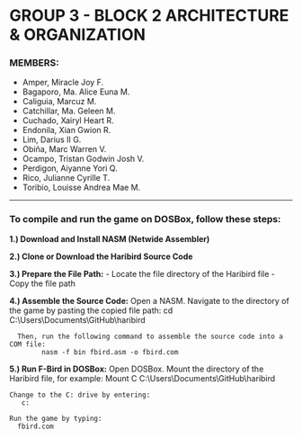 # GROUP 3 - BLOCK 2 ARCHITECTURE & ORGANIZATION

### MEMBERS: 
- Amper, Miracle Joy F.
- Bagaporo, Ma. Alice Euna M.
- Caliguia, Marcuz M.
- Catchillar, Ma. Geleen M.
- Cuchado, Xairyl Heart R.
- Endonila, Xian Gwion R.
- Lim, Darius II G.
- Obiña, Marc Warren V.
- Ocampo, Tristan Godwin Josh V.
- Perdigon, Aiyanne Yori Q.
- Rico, Julianne Cyrille T.
- Toribio, Louisse Andrea Mae M.

----------------------------------------------------------------------
### To compile and run the game on DOSBox, follow these steps: 

**1.) Download and Install NASM (Netwide Assembler)**

**2.) Clone or Download the Haribird Source Code**

**3.) Prepare the File Path:**
      - Locate the file directory of the Haribird file
      - Copy the file path

**4.) Assemble the Source Code:**
      Open a NASM. 
      Navigate to the directory of the game by pasting the copied file path:
             cd C:\Users\Documents\GitHub\haribird

      Then, run the following command to assemble the source code into a COM file:
            nasm -f bin fbird.asm -o fbird.com

**5.) Run F-Bird in DOSBox:**
    Open DOSBox.
    Mount the directory of the Haribird file, for example:
          Mount C C:\Users\Documents\GitHub\haribird
    
    Change to the C: drive by entering:
       c:

    Run the game by typing:
      fbird.com
